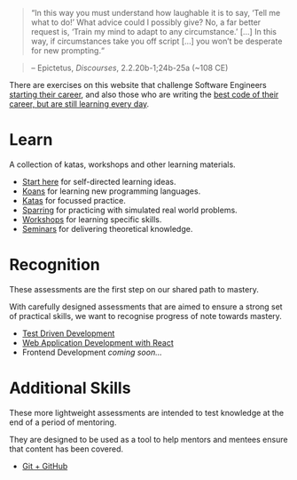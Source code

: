 > “In this way you must understand how laughable it is to say, ‘Tell me what to do!’ 
> What advice could I possibly give? 
> No, a far better request is, 
> ‘Train my mind to adapt to any circumstance.’ […] 
> In this way, if circumstances take you off script […] 
> you won’t be desperate for new prompting.“

> – Epictetus, _Discourses_, 2.2.20b-1;24b-25a (~108 CE)

There are exercises on this website that challenge Software Engineers [starting their career](https://www.madetech.com/careers/academy), and also those who are writing the [best code of their career, but are still learning every day](https://www.madetech.com/careers/lead-engineer).

# Learn

A collection of katas, workshops and other learning materials.

* [Start here](./ideas) for self-directed learning ideas.
* [Koans](./koans) for learning new programming languages.
* [Katas](./katas) for focussed practice.
* [Sparring](./sparring) for practicing with simulated real world problems. 
* [Workshops](./workshops) for learning specific skills.
* [Seminars](./seminars) for delivering theoretical knowledge.

# Recognition

These assessments are the first step on our shared path to mastery. 

With carefully designed assessments that are aimed to ensure a strong set of practical skills, we want to recognise progress of note towards mastery.

* [Test Driven Development](./core-skills/tdd/README.md)
* [Web Application Development with React](./core-skills/web-application-development-with-react/README.md)
* Frontend Development _coming soon..._

# Additional Skills

These more lightweight assessments are intended to test knowledge at the end of a period of mentoring.

They are designed to be used as a tool to help mentors and mentees ensure that content has been covered.

* [Git + GitHub](./additional-skills/git)

